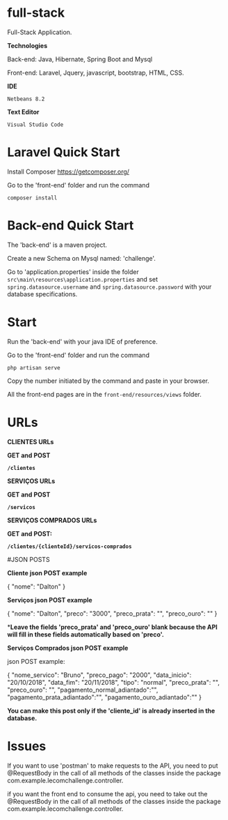 # full-stack
Full-Stack Application.

**Technologies**

Back-end: Java, Hibernate, Spring Boot and Mysql

Front-end: Laravel, Jquery, javascript, bootstrap, HTML, CSS.

**IDE** 

`Netbeans 8.2`

**Text Editor**

`Visual Studio Code`


# Laravel Quick Start

Install Composer
https://getcomposer.org/

Go to the 'front-end' folder and run the command

`composer install`

# Back-end Quick Start

The 'back-end' is a maven project. 

Create a new Schema on Mysql named: 'challenge'.

Go to 'application.properties' inside the folder `src\main\resources\application.properties` and set `spring.datasource.username` and `spring.datasource.password` with your database specifications.


# Start

Run the 'back-end' with your java IDE of preference.

Go to the 'front-end' folder and run the command

`php artisan serve`

Copy the number initiated by the command and paste in your browser.

All the front-end pages are in the `front-end/resources/views` folder.

# URLs

**CLIENTES URLs**

**GET and POST**

**`/clientes`**

**SERVIÇOS URLs**

**GET and POST**

**`/servicos`**

**SERVIÇOS COMPRADOS URLs**

**GET and POST:**

**`/clientes/{clienteId}/servicos-comprados`**

#JSON POSTS

**Cliente json POST example**

{
  "nome": "Dalton"
}

**Serviços json POST example**

{
  "nome": "Dalton",
  "preco": "3000",
  "preco_prata": "",
  "preco_ouro": ""
  }

***Leave the fields 'preco_prata' and 'preco_ouro' blank because the API will fill in these fields automatically based on 'preco'.**

**Serviços Comprados json POST example**

json POST example:

{
	"nome_servico": "Bruno",
	"preco_pago": "2000",
	"data_inicio": "20/10/2018",
	"data_fim": "20/11/2018",
	"tipo": "normal",
	"preco_prata": "",
  	"preco_ouro": "",
  	"pagamento_normal_adiantado":"",
	"pagamento_prata_adiantado":"",
	"pagamento_ouro_adiantado":""
}

**You can make this post only if the 'cliente_id' is already inserted in the database.**

# Issues

If you want to use 'postman' to make requests to the API, you need to put @RequestBody in the call of all methods of the classes inside the package com.example.lecomchallenge.controller.

if you want the front end to consume the api, you need to take out the @RequestBody in the call of all methods of the classes inside the package com.example.lecomchallenge.controller.
